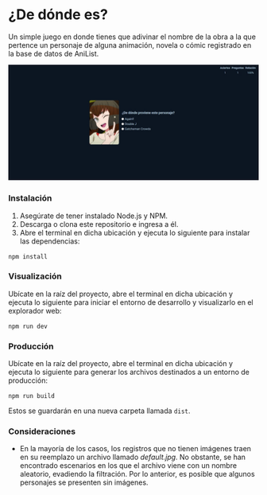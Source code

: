 # ¿De dónde es?

Un simple juego en donde tienes que adivinar el nombre de la obra a la que pertence un personaje de alguna animación, novela o cómic registrado en la base de datos de AniList.

![Captura de pantalla de la aplicación](/screenshot.png)

### Instalación

1. Asegúrate de tener instalado Node.js y NPM.
2. Descarga o clona este repositorio e ingresa a él.
3. Abre el terminal en dicha ubicación y ejecuta lo siguiente para instalar las dependencias:

```
npm install
```

### Visualización

Ubícate en la raíz del proyecto, abre el terminal en dicha ubicación y ejecuta lo siguiente para iniciar el entorno de desarrollo y visualizarlo en el explorador web:

```
npm run dev
```

### Producción

Ubícate en la raíz del proyecto, abre el terminal en dicha ubicación y ejecuta lo siguiente para generar los archivos destinados a un entorno de producción:

```
npm run build
```

Estos se guardarán en una nueva carpeta llamada `dist`.

### Consideraciones

- En la mayoría de los casos, los registros que no tienen imágenes traen en su reemplazo un archivo llamado _default.jpg_. No obstante, se han encontrado escenarios en los que el archivo viene con un nombre aleatorio, evadiendo la filtración. Por lo anterior, es posible que algunos personajes se presenten sin imágenes.
